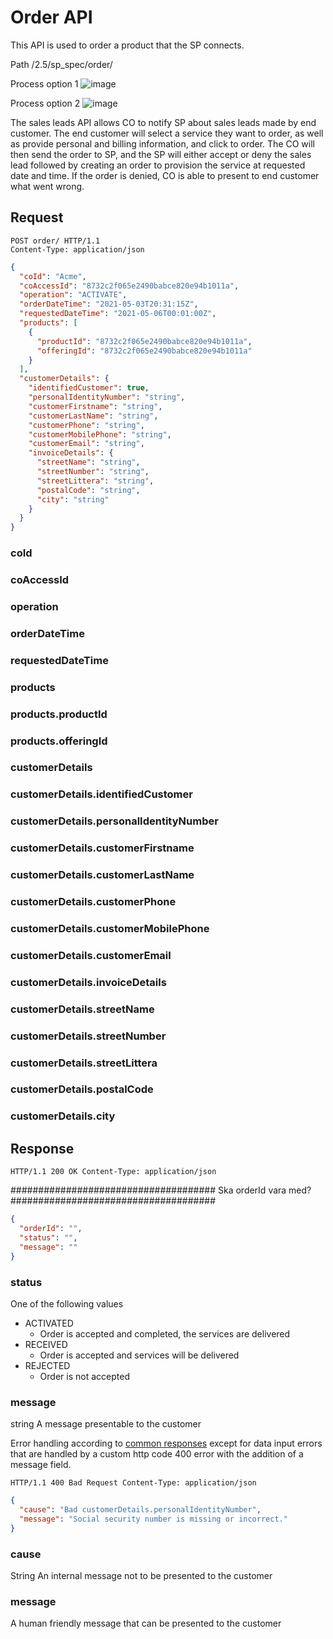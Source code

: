 # Order API

This API is used to order a product that the SP connects.

Path /2.5/sp_spec/order/

Process option 1
![image](https://user-images.githubusercontent.com/48377287/114038491-3490b000-9882-11eb-8b65-7a90fb1970d0.png)

Process option 2
![image](https://user-images.githubusercontent.com/906435/83942941-70895d80-a7f8-11ea-998f-840452e222f2.png)

The sales leads API allows CO to notify SP about sales leads made by end customer. The end customer will select a
service they want to order, as well as provide personal and billing information, and click to order. The CO will then
send the order to SP, and the SP will either accept or deny the sales lead followed by creating an order to provision
the service at requested date and time. If the order is denied, CO is able to present to end customer what went wrong.

## Request

```http
POST order/ HTTP/1.1
Content-Type: application/json
```

```json
{
  "coId": "Acme",
  "coAccessId": "8732c2f065e2490babce820e94b1011a",
  "operation": "ACTIVATE",
  "orderDateTime": "2021-05-03T20:31:15Z",
  "requestedDateTime": "2021-05-06T00:01:00Z",
  "products": [
    {
      "productId": "8732c2f065e2490babce820e94b1011a",
      "offeringId": "8732c2f065e2490babce820e94b1011a"
    }
  ],
  "customerDetails": {
    "identifiedCustomer": true,
    "personalIdentityNumber": "string",
    "customerFirstname": "string",
    "customerLastName": "string",
    "customerPhone": "string",
    "customerMobilePhone": "string",
    "customerEmail": "string",
    "invoiceDetails": {
      "streetName": "string",
      "streetNumber": "string",
      "streetLittera": "string",
      "postalCode": "string",
      "city": "string"
    }
  }
}
```

### coId

### coAccessId

### operation

### orderDateTime

### requestedDateTime

### products

### products.productId

### products.offeringId

### customerDetails

### customerDetails.identifiedCustomer

### customerDetails.personalIdentityNumber

### customerDetails.customerFirstname

### customerDetails.customerLastName

### customerDetails.customerPhone

### customerDetails.customerMobilePhone

### customerDetails.customerEmail

### customerDetails.invoiceDetails

### customerDetails.streetName

### customerDetails.streetNumber

### customerDetails.streetLittera

### customerDetails.postalCode

### customerDetails.city

## Response

```http
HTTP/1.1 200 OK Content-Type: application/json
```

#####################################
Ska orderId vara med?
#####################################

```json
{
  "orderId": "", 
  "status": "",
  "message": ""
}
```

### status
One of the following values
* ACTIVATED
  * Order is accepted and completed, the services are delivered
* RECEIVED
  * Order is accepted and services will be delivered
* REJECTED
  * Order is not accepted

### message
string
A message presentable to the customer

Error handling according to [common responses](../common/responses.md) except for data input errors that are handled by 
a custom http code 400 error with the addition of a message field.

```http
HTTP/1.1 400 Bad Request Content-Type: application/json
```

```json
{
  "cause": "Bad customerDetails.personalIdentityNumber",
  "message": "Social security number is missing or incorrect."
}
```

### cause
String 
An internal message not to be presented to the customer 

### message
A human friendly message that can be presented to the customer
